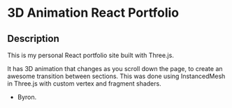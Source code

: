 # 3D Animation React Portfolio

## Description

This is my personal React portfolio site built with Three.js. 

It has 3D animation that changes as you scroll down the page, to create an awesome transition between sections.
This was done using InstancedMesh in Three.js with custom vertex and fragment shaders.

- Byron.
